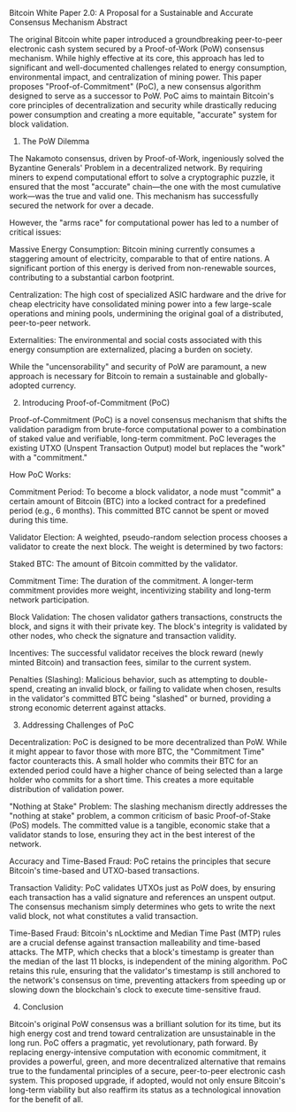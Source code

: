 Bitcoin White Paper 2.0: A Proposal for a Sustainable and Accurate Consensus Mechanism
Abstract

The original Bitcoin white paper introduced a groundbreaking peer-to-peer electronic cash system secured by a Proof-of-Work (PoW) consensus mechanism. While highly effective at its core, this approach has led to significant and well-documented challenges related to energy consumption, environmental impact, and centralization of mining power. This paper proposes "Proof-of-Commitment" (PoC), a new consensus algorithm designed to serve as a successor to PoW. PoC aims to maintain Bitcoin's core principles of decentralization and security while drastically reducing power consumption and creating a more equitable, "accurate" system for block validation.

1. The PoW Dilemma

The Nakamoto consensus, driven by Proof-of-Work, ingeniously solved the Byzantine Generals' Problem in a decentralized network. By requiring miners to expend computational effort to solve a cryptographic puzzle, it ensured that the most "accurate" chain—the one with the most cumulative work—was the true and valid one. This mechanism has successfully secured the network for over a decade.

However, the "arms race" for computational power has led to a number of critical issues:

Massive Energy Consumption: Bitcoin mining currently consumes a staggering amount of electricity, comparable to that of entire nations. A significant portion of this energy is derived from non-renewable sources, contributing to a substantial carbon footprint.

Centralization: The high cost of specialized ASIC hardware and the drive for cheap electricity have consolidated mining power into a few large-scale operations and mining pools, undermining the original goal of a distributed, peer-to-peer network.

Externalities: The environmental and social costs associated with this energy consumption are externalized, placing a burden on society.

While the "uncensorability" and security of PoW are paramount, a new approach is necessary for Bitcoin to remain a sustainable and globally-adopted currency.

2. Introducing Proof-of-Commitment (PoC)

Proof-of-Commitment (PoC) is a novel consensus mechanism that shifts the validation paradigm from brute-force computational power to a combination of staked value and verifiable, long-term commitment. PoC leverages the existing UTXO (Unspent Transaction Output) model but replaces the "work" with a "commitment."

How PoC Works:

Commitment Period: To become a block validator, a node must "commit" a certain amount of Bitcoin (BTC) into a locked contract for a predefined period (e.g., 6 months). This committed BTC cannot be spent or moved during this time.

Validator Election: A weighted, pseudo-random selection process chooses a validator to create the next block. The weight is determined by two factors:

Staked BTC: The amount of Bitcoin committed by the validator.

Commitment Time: The duration of the commitment. A longer-term commitment provides more weight, incentivizing stability and long-term network participation.

Block Validation: The chosen validator gathers transactions, constructs the block, and signs it with their private key. The block's integrity is validated by other nodes, who check the signature and transaction validity.

Incentives: The successful validator receives the block reward (newly minted Bitcoin) and transaction fees, similar to the current system.

Penalties (Slashing): Malicious behavior, such as attempting to double-spend, creating an invalid block, or failing to validate when chosen, results in the validator's committed BTC being "slashed" or burned, providing a strong economic deterrent against attacks.

3. Addressing Challenges of PoC

Decentralization: PoC is designed to be more decentralized than PoW. While it might appear to favor those with more BTC, the "Commitment Time" factor counteracts this. A small holder who commits their BTC for an extended period could have a higher chance of being selected than a large holder who commits for a short time. This creates a more equitable distribution of validation power.

"Nothing at Stake" Problem: The slashing mechanism directly addresses the "nothing at stake" problem, a common criticism of basic Proof-of-Stake (PoS) models. The committed value is a tangible, economic stake that a validator stands to lose, ensuring they act in the best interest of the network.

Accuracy and Time-Based Fraud:
PoC retains the principles that secure Bitcoin's time-based and UTXO-based transactions.

Transaction Validity: PoC validates UTXOs just as PoW does, by ensuring each transaction has a valid signature and references an unspent output. The consensus mechanism simply determines who gets to write the next valid block, not what constitutes a valid transaction.

Time-Based Fraud: Bitcoin's nLocktime and Median Time Past (MTP) rules are a crucial defense against transaction malleability and time-based attacks. The MTP, which checks that a block's timestamp is greater than the median of the last 11 blocks, is independent of the mining algorithm. PoC retains this rule, ensuring that the validator's timestamp is still anchored to the network's consensus on time, preventing attackers from speeding up or slowing down the blockchain's clock to execute time-sensitive fraud.

4. Conclusion

Bitcoin's original PoW consensus was a brilliant solution for its time, but its high energy cost and trend toward centralization are unsustainable in the long run. PoC offers a pragmatic, yet revolutionary, path forward. By replacing energy-intensive computation with economic commitment, it provides a powerful, green, and more decentralized alternative that remains true to the fundamental principles of a secure, peer-to-peer electronic cash system. This proposed upgrade, if adopted, would not only ensure Bitcoin's long-term viability but also reaffirm its status as a technological innovation for the benefit of all.
